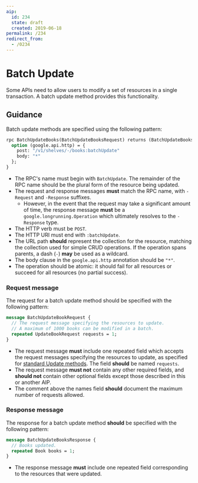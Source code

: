 ```yaml
---
aip:
  id: 234
  state: draft
  created: 2019-06-18
permalink: /234
redirect_from:
  - /0234
---
```


# Batch Update

Some APIs need to allow users to modify a set of resources in a single
transaction. A batch update method provides this functionality.

## Guidance

Batch update methods are specified using the following pattern:

```proto
rpc BatchUpdateBooks(BatchUpdateBooksRequest) returns (BatchUpdateBooksResponse) {
  option (google.api.http) = {
    post: "/v1/shelves/-/books:batchUpdate"
    body: "*"
  };
}
```

- The RPC's name must begin with `BatchUpdate`. The remainder of the RPC name
  should be the plural form of the resource being updated.
- The request and response messages **must** match the RPC name, with `-Request`
  and `-Response` suffixes.
  - However, in the event that the request may take a significant amount of
    time, the response message **must** be a `google.longrunning.Operation`
    which ultimately resolves to the `-Response` type.
- The HTTP verb must be `POST`.
- The HTTP URI must end with `:batchUpdate`.
- The URL path **should** represent the collection for the resource, matching
  the collection used for simple CRUD operations. If the operation spans
  parents, a dash (`-`) **may** be used as a wildcard.
- The body clause in the `google.api.http` annotation should be `"*"`.
- The operation should be atomic: it should fail for all resources or succeed
  for all resources (no partial success).

### Request message

The request for a batch update method should be specified with the following
pattern:

```proto
message BatchUpdateBookRequest {
  // The request message specifying the resources to update.
  // A maximum of 1000 books can be modified in a batch.
  repeated UpdateBookRequest requests = 1;
}
```

- The request message **must** include one repeated field which accepts the
  request messages specifying the resources to update, as specified for
  [standard Update methods][request-message]. The field **should** be named
  `requests`.
- The request message **must not** contain any other required fields, and
  **should not** contain other optional fields except those described in this or
  another AIP.
- The comment above the names field **should** document the maximum number of
  requests allowed.

### Response message

The response for a batch update method **should** be specified with the
following pattern:

```proto
message BatchUpdateBooksResponse {
  // Books updated.
  repeated Book books = 1;
}
```

- The response message **must** include one repeated field corresponding to the
  resources that were updated.

[request-message]: ./0134.md#request-message
